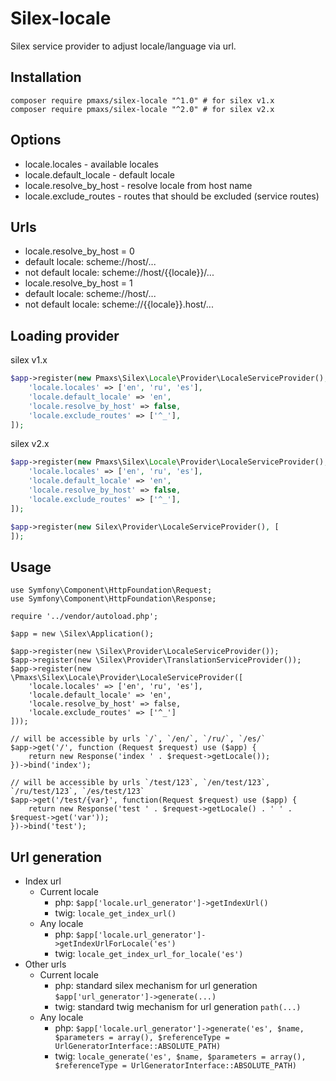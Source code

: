 # Silex-locale

Silex service provider to adjust locale/language via url.

## Installation

```
composer require pmaxs/silex-locale "^1.0" # for silex v1.x
composer require pmaxs/silex-locale "^2.0" # for silex v2.x
```

## Options

- locale.locales - available locales  
- locale.default_locale - default locale  
- locale.resolve_by_host - resolve locale from host name  
- locale.exclude_routes - routes that should be excluded (service routes)

## Urls

- locale.resolve_by_host = 0
 - default locale: scheme://host/...  
 - not default locale: scheme://host/{{locale}}/...  
- locale.resolve_by_host = 1
 - default locale: scheme://host/...  
 - not default locale: scheme://{{locale}}.host/...  

## Loading provider

silex v1.x

```php
$app->register(new Pmaxs\Silex\Locale\Provider\LocaleServiceProvider(), [
    'locale.locales' => ['en', 'ru', 'es'],
    'locale.default_locale' => 'en',
    'locale.resolve_by_host' => false,
    'locale.exclude_routes' => ['^_'],
]);
```

silex v2.x

```php
$app->register(new Pmaxs\Silex\Locale\Provider\LocaleServiceProvider(), [
    'locale.locales' => ['en', 'ru', 'es'],
    'locale.default_locale' => 'en',
    'locale.resolve_by_host' => false,
    'locale.exclude_routes' => ['^_'],
]);

$app->register(new Silex\Provider\LocaleServiceProvider(), [
]);
```

## Usage

```
use Symfony\Component\HttpFoundation\Request;
use Symfony\Component\HttpFoundation\Response;

require '../vendor/autoload.php';

$app = new \Silex\Application();

$app->register(new \Silex\Provider\LocaleServiceProvider());
$app->register(new \Silex\Provider\TranslationServiceProvider());
$app->register(new \Pmaxs\Silex\Locale\Provider\LocaleServiceProvider([
    'locale.locales' => ['en', 'ru', 'es'],
    'locale.default_locale' => 'en',
    'locale.resolve_by_host' => false,
    'locale.exclude_routes' => ['^_']
]));

// will be accessible by urls `/`, `/en/`, `/ru/`, `/es/`
$app->get('/', function (Request $request) use ($app) {
    return new Response('index ' . $request->getLocale());
})->bind('index');

// will be accessible by urls `/test/123`, `/en/test/123`, `/ru/test/123`, `/es/test/123`
$app->get('/test/{var}', function(Request $request) use ($app) {
    return new Response('test ' . $request->getLocale() . ' ' . $request->get('var'));
})->bind('test');
```

## Url generation

- Index url
  - Current locale
    - php: `$app['locale.url_generator']->getIndexUrl()`
    - twig: `locale_get_index_url()`
  - Any locale
    - php: `$app['locale.url_generator']->getIndexUrlForLocale('es')`
    - twig: `locale_get_index_url_for_locale('es')`
- Other urls
  - Current locale
    - php: standard silex mechanism for url generation `$app['url_generator']->generate(...)`
    - twig: standard twig mechanism for url generation `path(...)`
  - Any locale
    - php: `$app['locale.url_generator']->generate('es', $name, $parameters = array(), $referenceType = UrlGeneratorInterface::ABSOLUTE_PATH)`
    - twig: `locale_generate('es', $name, $parameters = array(), $referenceType = UrlGeneratorInterface::ABSOLUTE_PATH)`
   
